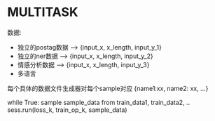 MULTITASK
=======

数据:
* 独立的postag数据  --> {input_x, x_length, input_y_1}
* 独立的ner数据   -->  {input_x, x_length, input_y_2}
* 情感分析数据 --> {input_x, x_length, input_y_3}
* 多语言

每个具体的数据文件生成器对每个sample对应 {name1:xx, name2: xx, ...}

while True:
    sample sample_data from train_data1, train_data2, ..
    sess.run(loss_k, train_op_k, sample_data)




